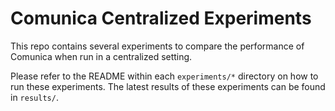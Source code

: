 # Comunica Centralized Experiments

This repo contains several experiments to compare the performance of Comunica when run in a centralized setting.

Please refer to the README within each `experiments/*` directory on how to run these experiments.
The latest results of these experiments can be found in `results/`.